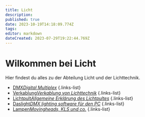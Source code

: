 ```yaml
---
title: Licht
description: 
published: true
date: 2023-10-19T14:18:09.774Z
tags: 
editor: markdown
dateCreated: 2023-07-29T19:22:44.769Z
---
```


# Wilkommen bei Licht
Hier findest du alles zu der Abteilung Licht und der Lichttechnik.


- [DMX*Digital Multiplex*](/licht/dmx)
{.links-list}
- [Verkablung*Verkablung von Lichttechnik*](/licht/verkablung)
{.links-list}
- [Lichtpult*Allgemeine Erklärung des Lichtpultes*](/licht/lichtpult)
{.links-list}
- [Daslight*DMX lighting software für den PC*](/licht/daslight)
{.links-list}
- [Lampen*Movingheads, KLS und co.*](/licht/Lampen)
{.links-list}